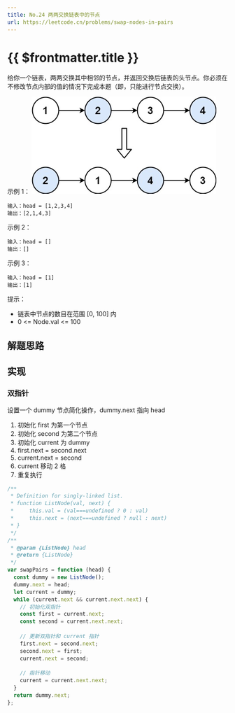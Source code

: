 ```yaml
---
title: No.24 两两交换链表中的节点
url: https://leetcode.cn/problems/swap-nodes-in-pairs
---
```


# <a class='!no-underline' :href="$frontmatter.url" target="_blank">{{ $frontmatter.title }}</a>

给你一个链表，两两交换其中相邻的节点，并返回交换后链表的头节点。你必须在不修改节点内部的值的情况下完成本题（即，只能进行节点交换）。

示例 1：
![swap_ex1](https://raw.githubusercontent.com/wcywxq/image-store/master/ssg/code_leetcode_No.24_swap_ex1.png)

```text
输入：head = [1,2,3,4]
输出：[2,1,4,3]
```

示例 2：

```text
输入：head = []
输出：[]
```

示例 3：

```text
输入：head = [1]
输出：[1]
```

提示：

- 链表中节点的数目在范围 \[0, 100\] 内
- 0 <= Node.val <= 100

## 解题思路

## 实现

### 双指针

设置一个 dummy 节点简化操作，dummy.next 指向 head

1. 初始化 first 为第一个节点
2. 初始化 second 为第二个节点
3. 初始化 current 为 dummy
4. first.next = second.next
5. current.next = second
6. current 移动 2 格
7. 重复执行

```js
/**
 * Definition for singly-linked list.
 * function ListNode(val, next) {
 *     this.val = (val===undefined ? 0 : val)
 *     this.next = (next===undefined ? null : next)
 * }
 */
/**
 * @param {ListNode} head
 * @return {ListNode}
 */
var swapPairs = function (head) {
  const dummy = new ListNode();
  dummy.next = head;
  let current = dummy;
  while (current.next && current.next.next) {
    // 初始化双指针
    const first = current.next;
    const second = current.next.next;

    // 更新双指针和 current 指针
    first.next = second.next;
    second.next = first;
    current.next = second;

    // 指针移动
    current = current.next.next;
  }
  return dummy.next;
};
```
